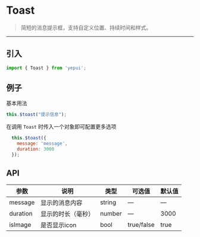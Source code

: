 # Toast

> 简短的消息提示框，支持自定义位置、持续时间和样式。

-------------
## 引入

```javascript
import { Toast } from 'yepui';
```

## 例子

基本用法

```javascript
this.$toast("提示信息");
```

在调用 `Toast` 时传入一个对象即可配置更多选项

```javascript
  this.$toast({
    message: 'message',
    duration: 3000
  });
```

## API
| 参数 | 说明 | 类型 | 可选值 | 默认值 |
|------|-------|---------|-------|--------|
|   message  |  显示的消息内容   | string    |  —   |   —  |
| duration | 显示的时长（毫秒） | number |  —  |  3000  |
| isImage | 是否显示icon | bool |  true/false  |  true  |
